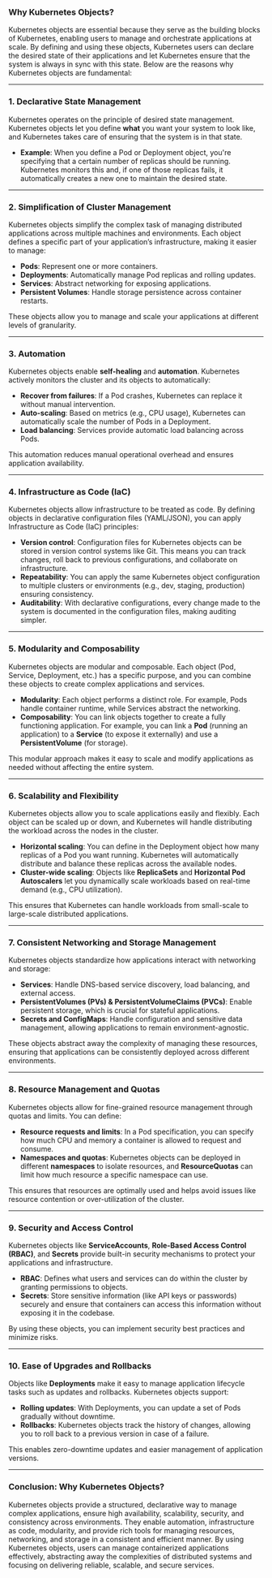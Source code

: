### **Why Kubernetes Objects?**

Kubernetes objects are essential because they serve as the building blocks of Kubernetes, enabling users to manage and orchestrate applications at scale. By defining and using these objects, Kubernetes users can declare the desired state of their applications and let Kubernetes ensure that the system is always in sync with this state. Below are the reasons why Kubernetes objects are fundamental:

---

### **1. Declarative State Management**

Kubernetes operates on the principle of desired state management. Kubernetes objects let you define **what** you want your system to look like, and Kubernetes takes care of ensuring that the system is in that state.

- **Example**: When you define a Pod or Deployment object, you're specifying that a certain number of replicas should be running. Kubernetes monitors this and, if one of those replicas fails, it automatically creates a new one to maintain the desired state.

---

### **2. Simplification of Cluster Management**

Kubernetes objects simplify the complex task of managing distributed applications across multiple machines and environments. Each object defines a specific part of your application’s infrastructure, making it easier to manage:

- **Pods**: Represent one or more containers.
- **Deployments**: Automatically manage Pod replicas and rolling updates.
- **Services**: Abstract networking for exposing applications.
- **Persistent Volumes**: Handle storage persistence across container restarts.

These objects allow you to manage and scale your applications at different levels of granularity.

---

### **3. Automation**

Kubernetes objects enable **self-healing** and **automation**. Kubernetes actively monitors the cluster and its objects to automatically:

- **Recover from failures**: If a Pod crashes, Kubernetes can replace it without manual intervention.
- **Auto-scaling**: Based on metrics (e.g., CPU usage), Kubernetes can automatically scale the number of Pods in a Deployment.
- **Load balancing**: Services provide automatic load balancing across Pods.

This automation reduces manual operational overhead and ensures application availability.

---

### **4. Infrastructure as Code (IaC)**

Kubernetes objects allow infrastructure to be treated as code. By defining objects in declarative configuration files (YAML/JSON), you can apply Infrastructure as Code (IaC) principles:

- **Version control**: Configuration files for Kubernetes objects can be stored in version control systems like Git. This means you can track changes, roll back to previous configurations, and collaborate on infrastructure.
- **Repeatability**: You can apply the same Kubernetes object configuration to multiple clusters or environments (e.g., dev, staging, production) ensuring consistency.
- **Auditability**: With declarative configurations, every change made to the system is documented in the configuration files, making auditing simpler.

---

### **5. Modularity and Composability**

Kubernetes objects are modular and composable. Each object (Pod, Service, Deployment, etc.) has a specific purpose, and you can combine these objects to create complex applications and services.

- **Modularity**: Each object performs a distinct role. For example, Pods handle container runtime, while Services abstract the networking.
- **Composability**: You can link objects together to create a fully functioning application. For example, you can link a **Pod** (running an application) to a **Service** (to expose it externally) and use a **PersistentVolume** (for storage).

This modular approach makes it easy to scale and modify applications as needed without affecting the entire system.

---

### **6. Scalability and Flexibility**

Kubernetes objects allow you to scale applications easily and flexibly. Each object can be scaled up or down, and Kubernetes will handle distributing the workload across the nodes in the cluster.

- **Horizontal scaling**: You can define in the Deployment object how many replicas of a Pod you want running. Kubernetes will automatically distribute and balance these replicas across the available nodes.
- **Cluster-wide scaling**: Objects like **ReplicaSets** and **Horizontal Pod Autoscalers** let you dynamically scale workloads based on real-time demand (e.g., CPU utilization).

This ensures that Kubernetes can handle workloads from small-scale to large-scale distributed applications.

---

### **7. Consistent Networking and Storage Management**

Kubernetes objects standardize how applications interact with networking and storage:

- **Services**: Handle DNS-based service discovery, load balancing, and external access.
- **PersistentVolumes (PVs) & PersistentVolumeClaims (PVCs)**: Enable persistent storage, which is crucial for stateful applications.
- **Secrets and ConfigMaps**: Handle configuration and sensitive data management, allowing applications to remain environment-agnostic.

These objects abstract away the complexity of managing these resources, ensuring that applications can be consistently deployed across different environments.

---

### **8. Resource Management and Quotas**

Kubernetes objects allow for fine-grained resource management through quotas and limits. You can define:

- **Resource requests and limits**: In a Pod specification, you can specify how much CPU and memory a container is allowed to request and consume.
- **Namespaces and quotas**: Kubernetes objects can be deployed in different **namespaces** to isolate resources, and **ResourceQuotas** can limit how much resource a specific namespace can use.

This ensures that resources are optimally used and helps avoid issues like resource contention or over-utilization of the cluster.

---

### **9. Security and Access Control**

Kubernetes objects like **ServiceAccounts**, **Role-Based Access Control (RBAC)**, and **Secrets** provide built-in security mechanisms to protect your applications and infrastructure.

- **RBAC**: Defines what users and services can do within the cluster by granting permissions to objects.
- **Secrets**: Store sensitive information (like API keys or passwords) securely and ensure that containers can access this information without exposing it in the codebase.

By using these objects, you can implement security best practices and minimize risks.

---

### **10. Ease of Upgrades and Rollbacks**

Objects like **Deployments** make it easy to manage application lifecycle tasks such as updates and rollbacks. Kubernetes objects support:

- **Rolling updates**: With Deployments, you can update a set of Pods gradually without downtime.
- **Rollbacks**: Kubernetes objects track the history of changes, allowing you to roll back to a previous version in case of a failure.

This enables zero-downtime updates and easier management of application versions.

---

### **Conclusion: Why Kubernetes Objects?**

Kubernetes objects provide a structured, declarative way to manage complex applications, ensure high availability, scalability, security, and consistency across environments. They enable automation, infrastructure as code, modularity, and provide rich tools for managing resources, networking, and storage in a consistent and efficient manner. By using Kubernetes objects, users can manage containerized applications effectively, abstracting away the complexities of distributed systems and focusing on delivering reliable, scalable, and secure services.
